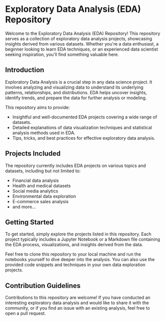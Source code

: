 # Exploratory Data Analysis (EDA) Repository

Welcome to the Exploratory Data Analysis (EDA) Repository! This repository serves as a collection of exploratory data analysis projects, showcasing insights derived from various datasets. Whether you're a data enthusiast, a beginner looking to learn EDA techniques, or an experienced data scientist seeking inspiration, you'll find something valuable here.

## Introduction

Exploratory Data Analysis is a crucial step in any data science project. It involves analyzing and visualizing data to understand its underlying patterns, relationships, and distributions. EDA helps uncover insights, identify trends, and prepare the data for further analysis or modeling.

This repository aims to provide:

- Insightful and well-documented EDA projects covering a wide range of datasets.
- Detailed explanations of data visualization techniques and statistical analysis methods used in EDA.
- Tips, tricks, and best practices for effective exploratory data analysis.

## Projects Included

The repository currently includes EDA projects on various topics and datasets, including but not limited to:

- Financial data analysis
- Health and medical datasets
- Social media analytics
- Environmental data exploration
- E-commerce sales analysis
- and more...

## Getting Started

To get started, simply explore the projects listed in this repository. Each project typically includes a Jupyter Notebook or a Markdown file containing the EDA process, visualizations, and insights derived from the data.

Feel free to clone this repository to your local machine and run the notebooks yourself to dive deeper into the analysis. You can also use the provided code snippets and techniques in your own data exploration projects.

## Contribution Guidelines

Contributions to this repository are welcome! If you have conducted an interesting exploratory data analysis and would like to share it with the community, or if you find an issue with an existing analysis, feel free to open a pull request.

